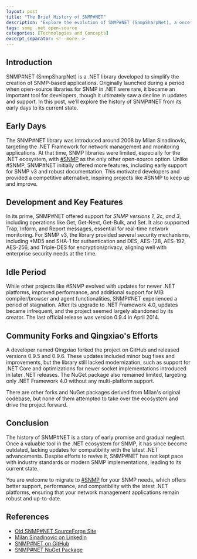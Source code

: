 ```yaml
---
layout: post
title: "The Brief History of SNMP#NET"
description: "Explore the evolution of SNMP#NET (SnmpSharpNet), a once-prominent .NET library for SNMP development, from its early days to its current state and why you might consider alternatives like #SNMP for modern network management applications."
tags: snmp .net open-source
categories: [Technologies and Concepts]
excerpt_separator: <!--more-->
---
```


## Introduction

SNMP#NET (SnmpSharpNet) is a .NET library developed to simplify the creation of SNMP-based applications. Originally launched during a period when open-source libraries for SNMP in .NET were rare, it became an important tool for developers, though it ultimately saw a decline in updates and support. In this post, we’ll explore the history of SNMP#NET from its early days to its current state.

<!--more-->

## Early Days

The SNMP#NET library was introduced around 2008 by Milan Sinadinovic, targeting the .NET Framework for network management and monitoring applications. At that time, SNMP libraries were limited, especially for the .NET ecosystem, with [#SNMP](https://sharpsnmp.com) as the only other open-source option. Unlike #SNMP, SNMP#NET initially offered more features, including early support for SNMP v3 and robust documentation. This motivated developers and provided a competitive alternative, inspiring projects like #SNMP to keep up and improve.

## Development and Key Features

In its prime, SNMP#NET offered support for *SNMP versions 1, 2c, and 3*, including operations like Get, Get-Next, Get-Bulk, and Set. It also supported Trap, Inform, and Report messages, essential for real-time network monitoring. For SNMP v3, the library provided several security mechanisms, including *MD5 and SHA-1 for authentication and DES, AES-128, AES-192, AES-256, and Triple-DES for encryption/privacy, aligning well with enterprise security needs at the time.

## Idle Period

While other projects like #SNMP evolved with updates for newer .NET platforms, improved performance, and additional support for MIB compiler/browser and agent functionalities, SNMP#NET experienced a period of stagnation. After its upgrade to .NET Framework 4.0, updates became infrequent, and the project seemed largely abandoned by its creator. The last official release was version 0.9.4 in April 2014.

## Community Forks and Qingxiao's Efforts

A developer named Qingxiao forked the project on GitHub and released versions 0.9.5 and 0.9.6. These updates included minor bug fixes and improvements, but the library still lacked modernization, such as support for .NET Core and optimizations for newer socket implementations introduced in later .NET releases. The NuGet package also remained limited, targeting only .NET Framework 4.0 without any multi-platform support.

There are other forks and NuGet packages derived from Milan's original codebase, but none of them attempted to take over the ecosystem and drive the project forward.

## Conclusion

The history of SNMP#NET is a story of early promise and gradual neglect. Once a valuable tool in the .NET ecosystem for SNMP, it has since become outdated, lacking updates for compatibility with the latest .NET advancements. Despite efforts to revive it, SNMP#NET has not kept pace with industry standards or modern SNMP implementations, leading to its current state.

You are welcome to migrate to [#SNMP](https://sharpsnmp.com) for your SNMP needs, which offers better support, performance, and compatibility with the latest .NET platforms, ensuring that your network management applications remain robust and up-to-date.

## References

- [Old SNMP#NET SourceForge Site](https://sourceforge.net/projects/snmpsharpnet/files/snmpsharpnet/)
- [Milan Sinadinovic on LinkedIn](https://www.linkedin.com/in/milansinadinovic/)
- [SNMP#NET on GitHub](https://github.com/rqx110/SnmpSharpNet)
- [SNMP#NET NuGet Package](https://www.nuget.org/packages/SnmpSharpNet)
